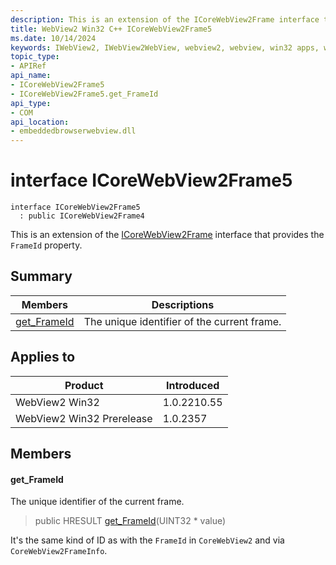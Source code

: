 ```yaml
---
description: This is an extension of the ICoreWebView2Frame interface that provides the `FrameId` property.
title: WebView2 Win32 C++ ICoreWebView2Frame5
ms.date: 10/14/2024
keywords: IWebView2, IWebView2WebView, webview2, webview, win32 apps, win32, edge, ICoreWebView2, ICoreWebView2Controller, browser control, edge html, ICoreWebView2Frame5
topic_type: 
- APIRef
api_name:
- ICoreWebView2Frame5
- ICoreWebView2Frame5.get_FrameId
api_type:
- COM
api_location:
- embeddedbrowserwebview.dll
---
```


# interface ICoreWebView2Frame5

```
interface ICoreWebView2Frame5
  : public ICoreWebView2Frame4
```

This is an extension of the [ICoreWebView2Frame](icorewebview2frame.md#icorewebview2frame) interface that provides the `FrameId` property.

## Summary

 Members                        | Descriptions
--------------------------------|---------------------------------------------
[get_FrameId](#get_frameid) | The unique identifier of the current frame.

## Applies to

Product                         | Introduced
--------------------------------|---------------------------------------------
WebView2 Win32            |    1.0.2210.55
WebView2 Win32 Prerelease |    1.0.2357

## Members

#### get_FrameId

The unique identifier of the current frame.

> public HRESULT [get_FrameId](#get_frameid)(UINT32 * value)

It's the same kind of ID as with the `FrameId` in `CoreWebView2` and via `CoreWebView2FrameInfo`.

